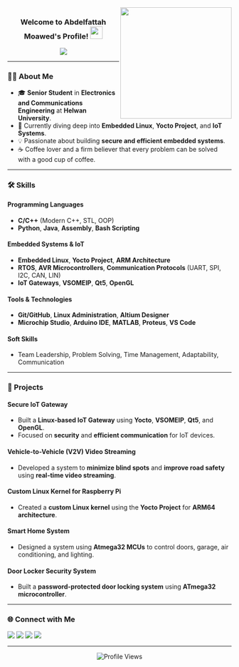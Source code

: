 <img width="250" align="right" src="https://c.tenor.com/_DOBjnGspYAAAAAM/code-coding.gif">

<h3 align="center">
  Welcome to Abdelfattah Moawed's Profile!
  <img src="https://media.giphy.com/media/hvRJCLFzcasrR4ia7z/giphy.gif" width="28">
</h3>

<p align="center">
  <a href="https://github.com/DenverCoder1/readme-typing-svg">
    <img src="https://readme-typing-svg.herokuapp.com/?lines=Junior+Embedded+Linux+Engineer;Junior+Electronics+and+IoT+Engineer;Always+Learning+New+Things&font=Fira+Code&center=true&width=440&height=45&color=f75c7e&vCenter=true&size=22">
  </a>
</p>

---

### 👨‍💻 About Me
- 🎓 **Senior Student** in **Electronics and Communications Engineering** at **Helwan University**.
- 🌱 Currently diving deep into **Embedded Linux**, **Yocto Project**, and **IoT Systems**.
- 💡 Passionate about building **secure and efficient embedded systems**.
- ☕ Coffee lover and a firm believer that every problem can be solved with a good cup of coffee.

---

### 🛠️ Skills
#### **Programming Languages**
- **C/C++** (Modern C++, STL, OOP)
- **Python**, **Java**, **Assembly**, **Bash Scripting**

#### **Embedded Systems & IoT**
- **Embedded Linux**, **Yocto Project**, **ARM Architecture**
- **RTOS**, **AVR Microcontrollers**, **Communication Protocols** (UART, SPI, I2C, CAN, LIN)
- **IoT Gateways**, **VSOMEIP**, **Qt5**, **OpenGL**

#### **Tools & Technologies**
- **Git/GitHub**, **Linux Administration**, **Altium Designer**
- **Microchip Studio**, **Arduino IDE**, **MATLAB**, **Proteus**, **VS Code**

#### **Soft Skills**
- Team Leadership, Problem Solving, Time Management, Adaptability, Communication

---

### 🚀 Projects
#### **Secure IoT Gateway**
- Built a **Linux-based IoT Gateway** using **Yocto**, **VSOMEIP**, **Qt5**, and **OpenGL**.
- Focused on **security** and **efficient communication** for IoT devices.

#### **Vehicle-to-Vehicle (V2V) Video Streaming**
- Developed a system to **minimize blind spots** and **improve road safety** using **real-time video streaming**.

#### **Custom Linux Kernel for Raspberry Pi**
- Created a **custom Linux kernel** using the **Yocto Project** for **ARM64 architecture**.

#### **Smart Home System**
- Designed a system using **Atmega32 MCUs** to control doors, garage, air conditioning, and lighting.

#### **Door Locker Security System**
- Built a **password-protected door locking system** using **ATmega32 microcontroller**.

---

### 🌐 Connect with Me
<a href="https://www.linkedin.com/in/abdelfattah-moawed-4554a7258/" target="_blank"><img src="https://img.shields.io/badge/-LinkedIn-0077B5?style=for-the-badge&logo=Linkedin&logoColor=white"/></a>
<a href="https://t.me/Abdelfattah225" target="_blank"><img src="https://img.shields.io/badge/-Telegram-0077B5?style=for-the-badge&logo=Telegram&logoColor=white"/></a>
<a href="mailto:abdelfattahelazazy@gmail.com" target="_blank"><img src="https://img.shields.io/badge/-Email-D14836?style=for-the-badge&logo=Gmail&logoColor=white"/></a>
<a href="https://github.com/Abdelfattah225" target="_blank"><img src="https://img.shields.io/badge/-GitHub-181717?style=for-the-badge&logo=Github&logoColor=white"/></a>

---

<p align="center">
  <img src="https://komarev.com/ghpvc/?username=Abdelfattah225&label=Profile%20Views&color=0e75b6&style=flat" alt="Profile Views" />
</p>
